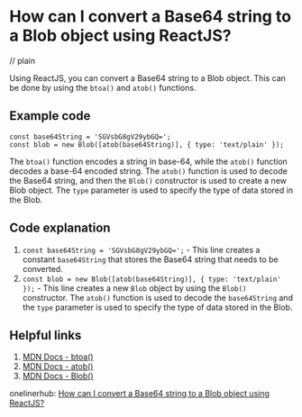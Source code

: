 # How can I convert a Base64 string to a Blob object using ReactJS?
// plain

Using ReactJS, you can convert a Base64 string to a Blob object. This can be done by using the `btoa()` and `atob()` functions.

## Example code

```
const base64String = 'SGVsbG8gV29ybGQ=';
const blob = new Blob([atob(base64String)], { type: 'text/plain' });
```

The `btoa()` function encodes a string in base-64, while the `atob()` function decodes a base-64 encoded string. The `atob()` function is used to decode the Base64 string, and then the `Blob()` constructor is used to create a new Blob object. The `type` parameter is used to specify the type of data stored in the Blob.

## Code explanation

1. `const base64String = 'SGVsbG8gV29ybGQ=';` - This line creates a constant `base64String` that stores the Base64 string that needs to be converted.
2. `const blob = new Blob([atob(base64String)], { type: 'text/plain' });` - This line creates a new `Blob` object by using the `Blob()` constructor. The `atob()` function is used to decode the `base64String` and the `type` parameter is used to specify the type of data stored in the Blob.

## Helpful links
1. [MDN Docs - btoa()](https://developer.mozilla.org/en-US/docs/Web/API/WindowOrWorkerGlobalScope/btoa)
2. [MDN Docs - atob()](https://developer.mozilla.org/en-US/docs/Web/API/WindowOrWorkerGlobalScope/atob)
3. [MDN Docs - Blob()](https://developer.mozilla.org/en-US/docs/Web/API/Blob)

onelinerhub: [How can I convert a Base64 string to a Blob object using ReactJS?](https://onelinerhub.com/reactjs/how-can-i-convert-a-base---string-to-a-blob-object-using-reactjs)